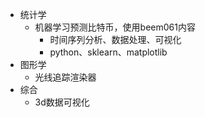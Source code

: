 - 统计学
	- 机器学习预测比特币，使用beem061内容
		- 时间序列分析、数据处理、可视化
		- python、sklearn、matplotlib
- 图形学
	- 光线追踪渲染器
- 综合
	- 3d数据可视化
